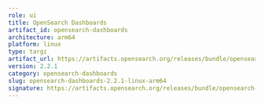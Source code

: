 ```yaml
---
role: ui
title: OpenSearch Dashboards
artifact_id: opensearch-dashboards
architecture: arm64
platform: linux
type: targz
artifact_url: https://artifacts.opensearch.org/releases/bundle/opensearch-dashboards/2.2.1/opensearch-dashboards-2.2.1-linux-arm64.tar.gz
version: 2.2.1
category: opensearch-dashboards
slug: opensearch-dashboards-2.2.1-linux-arm64
signature: https://artifacts.opensearch.org/releases/bundle/opensearch-dashboards/2.2.1/opensearch-dashboards-2.2.1-linux-arm64.tar.gz.sig
---
```


